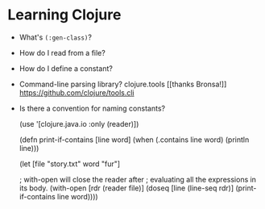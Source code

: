 # Learning Clojure

* What's `(:gen-class)`?
* How do I read from a file?
* How do I define a constant?
* Command-line parsing library? clojure.tools [[thanks Bronsa!]]
  https://github.com/clojure/tools.cli
* Is there a convention for naming constants?


    (use '[clojure.java.io :only (reader)])

    (defn print-if-contains [line word]
      (when (.contains line word) (println line)))

    (let [file "story.txt"
          word "fur"]

    ; with-open will close the reader after
    ; evaluating all the expressions in its body.
    (with-open [rdr (reader file)]
      (doseq [line (line-seq rdr)] (print-if-contains line word))))
